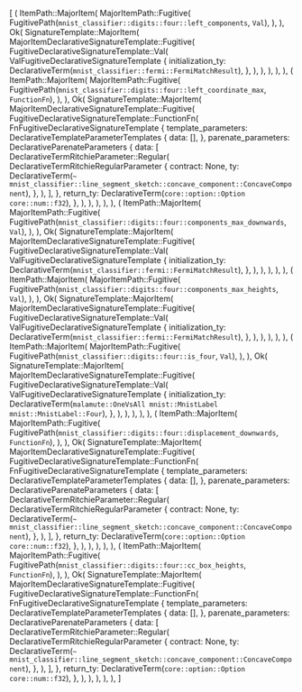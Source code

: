 [
    (
        ItemPath::MajorItem(
            MajorItemPath::Fugitive(
                FugitivePath(`mnist_classifier::digits::four::left_components`, `Val`),
            ),
        ),
        Ok(
            SignatureTemplate::MajorItem(
                MajorItemDeclarativeSignatureTemplate::Fugitive(
                    FugitiveDeclarativeSignatureTemplate::Val(
                        ValFugitiveDeclarativeSignatureTemplate {
                            initialization_ty: DeclarativeTerm(`mnist_classifier::fermi::FermiMatchResult`),
                        },
                    ),
                ),
            ),
        ),
    ),
    (
        ItemPath::MajorItem(
            MajorItemPath::Fugitive(
                FugitivePath(`mnist_classifier::digits::four::left_coordinate_max`, `FunctionFn`),
            ),
        ),
        Ok(
            SignatureTemplate::MajorItem(
                MajorItemDeclarativeSignatureTemplate::Fugitive(
                    FugitiveDeclarativeSignatureTemplate::FunctionFn(
                        FnFugitiveDeclarativeSignatureTemplate {
                            template_parameters: DeclarativeTemplateParameterTemplates {
                                data: [],
                            },
                            parenate_parameters: DeclarativeParenateParameters {
                                data: [
                                    DeclarativeTermRitchieParameter::Regular(
                                        DeclarativeTermRitchieRegularParameter {
                                            contract: None,
                                            ty: DeclarativeTerm(`~ mnist_classifier::line_segment_sketch::concave_component::ConcaveComponent`),
                                        },
                                    ),
                                ],
                            },
                            return_ty: DeclarativeTerm(`core::option::Option core::num::f32`),
                        },
                    ),
                ),
            ),
        ),
    ),
    (
        ItemPath::MajorItem(
            MajorItemPath::Fugitive(
                FugitivePath(`mnist_classifier::digits::four::components_max_downwards`, `Val`),
            ),
        ),
        Ok(
            SignatureTemplate::MajorItem(
                MajorItemDeclarativeSignatureTemplate::Fugitive(
                    FugitiveDeclarativeSignatureTemplate::Val(
                        ValFugitiveDeclarativeSignatureTemplate {
                            initialization_ty: DeclarativeTerm(`mnist_classifier::fermi::FermiMatchResult`),
                        },
                    ),
                ),
            ),
        ),
    ),
    (
        ItemPath::MajorItem(
            MajorItemPath::Fugitive(
                FugitivePath(`mnist_classifier::digits::four::components_max_heights`, `Val`),
            ),
        ),
        Ok(
            SignatureTemplate::MajorItem(
                MajorItemDeclarativeSignatureTemplate::Fugitive(
                    FugitiveDeclarativeSignatureTemplate::Val(
                        ValFugitiveDeclarativeSignatureTemplate {
                            initialization_ty: DeclarativeTerm(`mnist_classifier::fermi::FermiMatchResult`),
                        },
                    ),
                ),
            ),
        ),
    ),
    (
        ItemPath::MajorItem(
            MajorItemPath::Fugitive(
                FugitivePath(`mnist_classifier::digits::four::is_four`, `Val`),
            ),
        ),
        Ok(
            SignatureTemplate::MajorItem(
                MajorItemDeclarativeSignatureTemplate::Fugitive(
                    FugitiveDeclarativeSignatureTemplate::Val(
                        ValFugitiveDeclarativeSignatureTemplate {
                            initialization_ty: DeclarativeTerm(`malamute::OneVsAll mnist::MnistLabel mnist::MnistLabel::Four`),
                        },
                    ),
                ),
            ),
        ),
    ),
    (
        ItemPath::MajorItem(
            MajorItemPath::Fugitive(
                FugitivePath(`mnist_classifier::digits::four::displacement_downwards`, `FunctionFn`),
            ),
        ),
        Ok(
            SignatureTemplate::MajorItem(
                MajorItemDeclarativeSignatureTemplate::Fugitive(
                    FugitiveDeclarativeSignatureTemplate::FunctionFn(
                        FnFugitiveDeclarativeSignatureTemplate {
                            template_parameters: DeclarativeTemplateParameterTemplates {
                                data: [],
                            },
                            parenate_parameters: DeclarativeParenateParameters {
                                data: [
                                    DeclarativeTermRitchieParameter::Regular(
                                        DeclarativeTermRitchieRegularParameter {
                                            contract: None,
                                            ty: DeclarativeTerm(`~ mnist_classifier::line_segment_sketch::concave_component::ConcaveComponent`),
                                        },
                                    ),
                                ],
                            },
                            return_ty: DeclarativeTerm(`core::option::Option core::num::f32`),
                        },
                    ),
                ),
            ),
        ),
    ),
    (
        ItemPath::MajorItem(
            MajorItemPath::Fugitive(
                FugitivePath(`mnist_classifier::digits::four::cc_box_heights`, `FunctionFn`),
            ),
        ),
        Ok(
            SignatureTemplate::MajorItem(
                MajorItemDeclarativeSignatureTemplate::Fugitive(
                    FugitiveDeclarativeSignatureTemplate::FunctionFn(
                        FnFugitiveDeclarativeSignatureTemplate {
                            template_parameters: DeclarativeTemplateParameterTemplates {
                                data: [],
                            },
                            parenate_parameters: DeclarativeParenateParameters {
                                data: [
                                    DeclarativeTermRitchieParameter::Regular(
                                        DeclarativeTermRitchieRegularParameter {
                                            contract: None,
                                            ty: DeclarativeTerm(`~ mnist_classifier::line_segment_sketch::concave_component::ConcaveComponent`),
                                        },
                                    ),
                                ],
                            },
                            return_ty: DeclarativeTerm(`core::option::Option core::num::f32`),
                        },
                    ),
                ),
            ),
        ),
    ),
]
